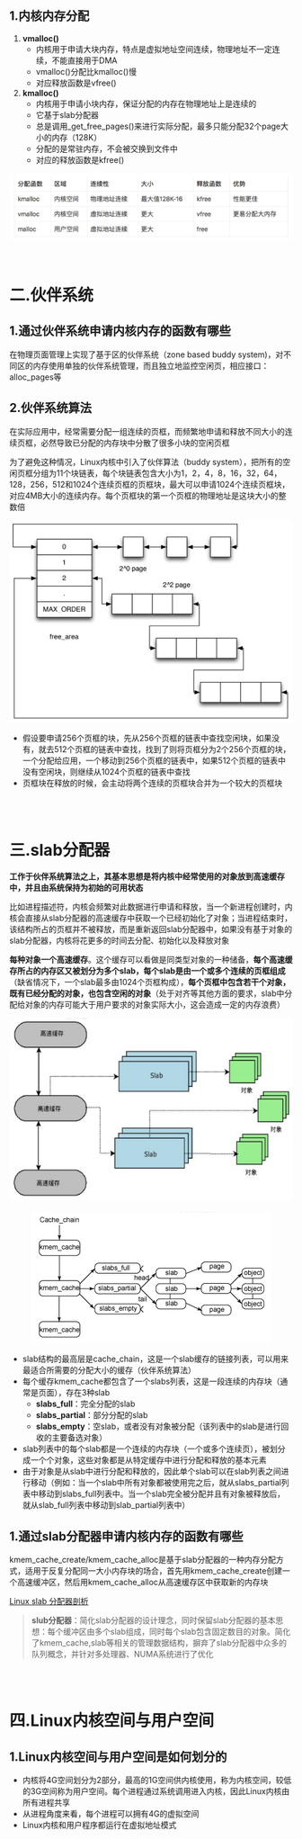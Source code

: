 
## 1.内核内存分配

1. **vmalloc()**
    * 内核用于申请大块内存，特点是虚拟地址空间连续，物理地址不一定连续，不能直接用于DMA
    * vmalloc()分配比kmalloc()慢
    * 对应释放函数是vfree()
2. **kmalloc()**
    * 内核用于申请小块内存，保证分配的内存在物理地址上是连续的
    * 它基于slab分配器
    * 总是调用_get_free_pages()来进行实际分配，最多只能分配32个page大小的内存（128K）
    * 分配的是常驻内存，不会被交换到文件中
    * 对应的释放函数是kfree()

<div align="center"> <img src="pic/2.png"/> </div>

<br>
<br>

# 二.伙伴系统

## 1.通过伙伴系统申请内核内存的函数有哪些

在物理页面管理上实现了基于区的伙伴系统（zone based buddy system)，对不同区的内存使用单独的伙伴系统管理，而且独立地监控空闲页，相应接口：alloc_pages等

## 2.伙伴系统算法

在实际应用中，经常需要分配一组连续的页框，而频繁地申请和释放不同大小的连续页框，必然导致已分配的内存块中分散了很多小块的空闲页框

为了避免这种情况，Linux内核中引入了伙伴算法（buddy system），把所有的空闲页框分组为11个块链表，每个块链表包含大小为1，2，4，8，16，32，64，128，256，512和1024个连续页框的页框块，最大可以申请1024个连续页框块，对应4MB大小的连续内存。每个页框块的第一个页框的物理地址是这块大小的整数倍

<div align="center"> <img src="pic/5.png"/> </div>

* 假设要申请256个页框的块，先从256个页框的链表中查找空闲块，如果没有，就去512个页框的链表中查找，找到了则将页框分为2个256个页框的块，一个分配给应用，一个移动到256个页框的链表中，如果512个页框的链表中没有空闲块，则继续从1024个页框的链表中查找
* 页框块在释放的时候，会主动将两个连续的页框块合并为一个较大的页框块

<br>
<br>

# 三.slab分配器

**工作于伙伴系统算法之上，其基本思想是将内核中经常使用的对象放到高速缓存中，并且由系统保持为初始的可用状态**

比如进程描述符，内核会频繁对此数据进行申请和释放，当一个新进程创建时，内核会直接从slab分配器的高速缓存中获取一个已经初始化了对象；当进程结束时，该结构所占的页框并不被释放，而是重新返回slab分配器中，如果没有基于对象的slab分配器，内核将花更多的时间去分配、初始化以及释放对象

**每种对象一个高速缓存**。这个缓存可以看做是同类型对象的一种储备，**每个高速缓存所占的内存区又被划分为多个slab，每个slab是由一个或多个连续的页框组成**（缺省情况下，一个slab最多由1024个页框构成），**每个页框中包含若干个对象，既有已经分配的对象，也包含空闲的对象**（处于对齐等其他方面的要求，slab中分配给对象的内存可能大于用户要求的对象实际大小，这会造成一定的内存浪费）

<div align="center"> <img src="pic/3.png"/> </div>

<br>

<div align="center"> <img src="pic/4.png"/> </div>

- slab结构的最高层是cache_chain，这是一个slab缓存的链接列表，可以用来最适合所需要的分配大小的缓存（伙伴系统算法）
- 每个缓存kmem_cache都包含了一个slabs列表，这是一段连续的内存块（通常是页面），存在3种slab
    + **slabs_full**：完全分配的slab
    + **slabs_partial**：部分分配的slab
    + **slabs_empty**：空slab，或者没有对象被分配（该列表中的slab是进行回收的主要备选对象）
- slab列表中的每个slab都是一个连续的内存块（一个或多个连续页），被划分成一个个对象，这些对象都是从特定缓存中进行分配和释放的基本元素
- 由于对象是从slab中进行分配和释放的，因此单个slab可以在slab列表之间进行移动（例如：当一个slab中所有对象都被使用完之后，就从slabs_partial列表中移动到slabs_full列表中。当一个slab完全被分配并且有对象被释放后，就从slab_full列表中移动到slab_partial列表中）

## 1.通过slab分配器申请内核内存的函数有哪些

kmem_cache_create/kmem_cache_alloc是基于slab分配器的一种内存分配方式，适用于反复分配同一大小内存块的场合，首先用kmem_cache_create创建一个高速缓冲区，然后用kmem_cache_alloc从高速缓存区中获取新的内存块

[Linux slab 分配器剖析](https://www.ibm.com/developerworks/cn/linux/l-linux-slab-allocator/)

> **slub分配器**：简化slab分配器的设计理念，同时保留slab分配器的基本思想：每个缓冲区由多个slab组成，同时每个slab包含固定数目的对象。简化了kmem_cache,slab等相关的管理数据结构，摒弃了slab分配器中众多的队列概念，并针对多处理器、NUMA系统进行了优化

<br>
<br>

# 四.Linux内核空间与用户空间

## 1.Linux内核空间与用户空间是如何划分的

* 内核将4G空间划分为2部分，最高的1G空间供内核使用，称为内核空间，较低的3G空间称为用户空间。每个进程通过系统调用进入内核，因此Linux内核由所有进程共享
* 从进程角度来看，每个进程可以拥有4G的虚拟空间
* Linux内核和用户程序都运行在虚拟地址模式